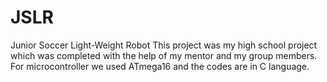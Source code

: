 # JSLR
Junior Soccer Light-Weight Robot
This project was my high school project which was completed with the help of my mentor and my group members.
For microcontroller we used ATmega16 and the codes are in C language. 
